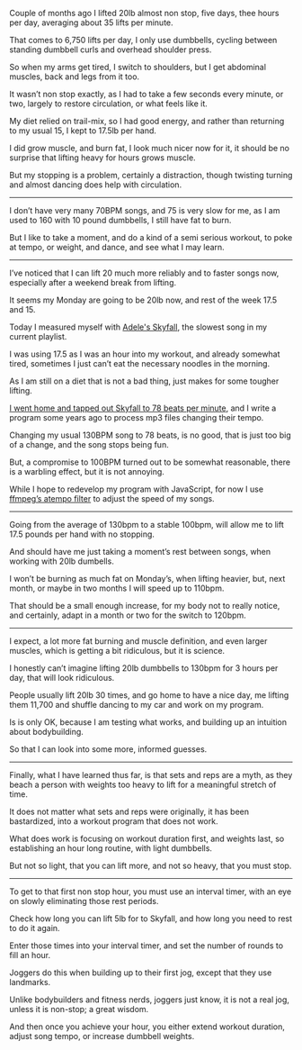 Couple of months ago I lifted 20lb almost non stop, five days, thee hours per day,
averaging about 35 lifts per minute.

That comes to 6,750 lifts per day, I only use dumbbells,
cycling between standing dumbbell curls and overhead shoulder press.

So when my arms get tired, I switch to shoulders,
but I get abdominal muscles, back and legs from it too.

It wasn’t non stop exactly, as I had to take a few seconds every minute,
or two, largely to restore circulation, or what feels like it.

My diet relied on trail-mix, so I had good energy,
and rather than returning to my usual 15, I kept to 17.5lb per hand.

I did grow muscle, and burn fat, I look much nicer now for it,
it should be no surprise that lifting heavy for hours grows muscle.

But my stopping is a problem, certainly a distraction,
though twisting turning and almost dancing does help with circulation.

---

I don’t have very many 70BPM songs, and 75 is very slow for me,
as I am used to 160 with 10 pound dumbbells, I still have fat to burn.

But I like to take a moment, and do a kind of a semi serious workout,
to poke at tempo, or weight, and dance, and see what I may learn.

---

I’ve noticed that I can lift 20 much more reliably and to faster songs now,
especially after a weekend break from lifting.

It seems my Monday are going to be 20lb now,
and rest of the week 17.5 and 15.

Today I measured myself with [Adele's Skyfall][0],
the slowest song in my current playlist.

I was using 17.5 as I was an hour into my workout, and already somewhat tired,
sometimes I just can’t eat the necessary noodles in the morning.

As I am still on a diet that is not a bad thing,
just makes for some tougher lifting.

[I went home and tapped out Skyfall to 78 beats per minute][1],
and I write a program some years ago to process mp3 files changing their tempo.

Changing my usual 130BPM song to 78 beats, is no good,
that is just too big of a change, and the song stops being fun.

But, a compromise to 100BPM turned out to be somewhat reasonable,
there is a warbling effect, but it is not annoying.

While I hope to redevelop my program with JavaScript,
for now I use [ffmpeg’s atempo filter][2] to adjust the speed of my songs.

---

Going from the average of 130bpm to a stable 100bpm,
will allow me to lift 17.5 pounds per hand with no stopping.

And should have me just taking a moment’s rest between songs,
when working with 20lb dumbells.

I won’t be burning as much fat on Monday’s, when lifting heavier,
but, next month, or maybe in two months I will speed up to 110bpm.

That should be a small enough increase, for my body not to really notice,
and certainly, adapt in a month or two for the switch to 120bpm.

---

I expect, a lot more fat burning and muscle definition,
and even larger muscles, which is getting a bit ridiculous, but it is science.

I honestly can’t imagine lifting 20lb dumbbells to 130bpm for 3 hours per day,
that will look ridiculous.

People usually lift 20lb 30 times, and go home to have a nice day,
me lifting them 11,700 and shuffle dancing to my car and work on my program.

Is is only OK, because I am testing what works,
and building up an intuition about bodybuilding.

So that I can look into some more,
informed guesses.

---

Finally, what I have learned thus far, is that sets and reps are a myth,
as they beach a person with weights too heavy to lift for a meaningful stretch of time.

It does not matter what sets and reps were originally,
it has been bastardized, into a workout program that does not work.

What does work is focusing on workout duration first, and weights last,
so establishing an hour long routine, with light dumbbells.

But not so light, that you can lift more,
and not so heavy, that you must stop.

---

To get to that first non stop hour, you must use an interval timer,
with an eye on slowly eliminating those rest periods.

Check how long you can lift 5lb for to Skyfall,
and how long you need to rest to do it again.

Enter those times into your interval timer,
and set the number of rounds to fill an hour.

Joggers do this when building up to their first jog,
except that they use landmarks.

Unlike bodybuilders and fitness nerds,
joggers just know, it is not a real jog, unless it is non-stop; a great wisdom.

And then once you achieve your hour, you either extend workout duration,
adjust song tempo, or increase dumbbell weights.

[0]: https://www.youtube.com/watch?v=DeumyOzKqgI
[1]: https://taptempo.org/
[2]: https://ffmpeg.org/ffmpeg-filters.html#atempo
